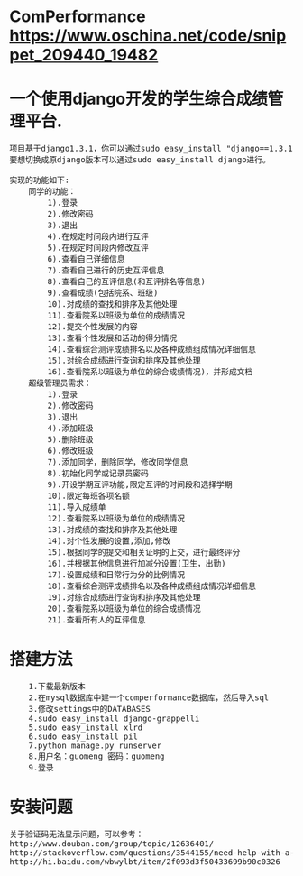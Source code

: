 ComPerformance<br>
https://www.oschina.net/code/snippet_209440_19482
==============

一个使用django开发的学生综合成绩管理平台.
=========================================

<pre>
项目基于django1.3.1，你可以通过sudo easy_install "django==1.3.1"安装；
要想切换成原django版本可以通过sudo easy_install django进行。

实现的功能如下:
    同学的功能：
        1).登录
        2).修改密码
        3).退出
        4).在规定时间段内进行互评
        5).在规定时间段内修改互评
        6).查看自己详细信息
        7).查看自己进行的历史互评信息
        8).查看自己的互评信息(和互评排名等信息)
        9).查看成绩(包括院系、班级)
        10).对成绩的查找和排序及其他处理
        11).查看院系以班级为单位的成绩情况
        12).提交个性发展的内容
        13).查看个性发展和活动的得分情况
        14).查看综合测评成绩排名以及各种成绩组成情况详细信息
        15).对综合成绩进行查询和排序及其他处理
        16).查看院系以班级为单位的综合成绩情况)，并形成文档
    超级管理员需求：
        1).登录
        2).修改密码
        3).退出
        4).添加班级
        5).删除班级
        6).修改班级
        7).添加同学，删除同学，修改同学信息
        8).初始化同学或记录员密码
        9).开设学期互评功能,限定互评的时间段和选择学期
        10).限定每班各项名额
        11).导入成绩单
        12).查看院系以班级为单位的成绩情况
        13).对成绩的查找和排序及其他处理
        14).对个性发展的设置,添加,修改
        15).根据同学的提交和相关证明的上交，进行最终评分
        16).并根据其他信息进行加减分设置(卫生，出勤)
        17).设置成绩和日常行为分的比例情况
        18).查看综合测评成绩排名以及各种成绩组成情况详细信息
        19).对综合成绩进行查询和排序及其他处理
        20).查看院系以班级为单位的综合成绩情况
        21).查看所有人的互评信息
</pre>
<h1>
搭建方法
</h1>
<pre>
    1.下载最新版本 
    2.在mysql数据库中建一个comperformance数据库，然后导入sql 
    3.修改settings中的DATABASES 
    4.sudo easy_install django-grappelli 
    5.sudo easy_install xlrd 
    6.sudo easy_install pil
    7.python manage.py runserver 
    8.用户名：guomeng 密码：guomeng 
    9.登录
</pre>

<h1>
安装问题
</h1>
<pre>
关于验证码无法显示问题，可以参考：
http://www.douban.com/group/topic/12636401/
http://stackoverflow.com/questions/3544155/need-help-with-a-pil-error-ioerror-decoder-zip-not-available
http://hi.baidu.com/wbwylbt/item/2f093d3f50433699b90c0326
</pre>
